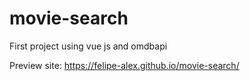 # movie-search

First project using vue js and omdbapi 

Preview site: https://felipe-alex.github.io/movie-search/
